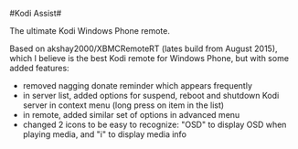 #Kodi Assist#

The ultimate Kodi Windows Phone remote.

Based on akshay2000/XBMCRemoteRT (lates build from August 2015), which I believe is the best Kodi remote for Windows Phone, but with some added features:

- removed nagging donate reminder which appears frequently
- in server list, added options for suspend, reboot and shutdown Kodi server in context menu (long press on item in the list)
- in remote, added similar set of options in advanced menu
- changed 2 icons to be easy to recognize: "OSD" to display OSD when playing media, and "i" to display media info